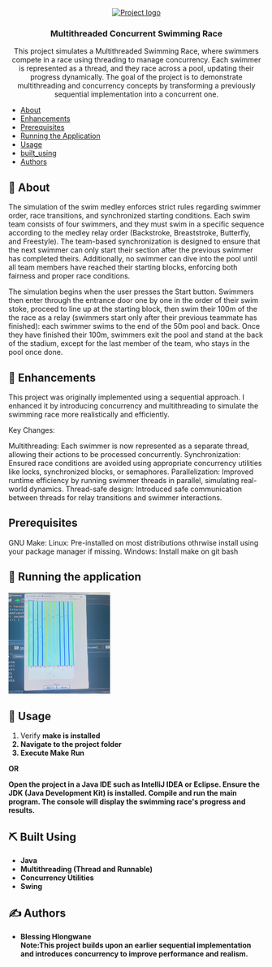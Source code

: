 <p align="center"> <a href="" rel="noopener"> <img width=200px height=200px src="https://i.imgur.com/6wj0hh6.jpg" alt="Project logo"></a> </p> <h3 align="center">Multithreaded Concurrent Swimming Race</h3>
<p align="center">This project simulates a Multithreaded Swimming Race, where swimmers compete in a race using threading to manage concurrency. Each swimmer is represented as a thread, and they race across a pool, updating their progress dynamically. The goal of the project is to demonstrate multithreading and concurrency concepts by transforming a previously sequential implementation into a concurrent one. <br> </p>

- [About](#about)
- [Enhancements](#enhancements)
- [Prerequisites](#prerequisites)
- [Running the Application](#tests)
- [Usage](#usage)
- [built_using](#built_using)
- [Authors](#authors)


## 🧐 About <a name = "about"></a>
The simulation of the swim medley enforces strict rules regarding swimmer order, race transitions,
and synchronized starting conditions. Each swim team consists of four swimmers, and they must
swim in a specific sequence according to the medley relay order (Backstroke, Breaststroke,
Butterfly, and Freestyle). The team-based synchronization is designed to ensure that the next
swimmer can only start their section after the previous swimmer has completed theirs.
Additionally, no swimmer can dive into the pool until all team members have reached their starting
blocks, enforcing both fairness and proper race conditions.


The simulation begins when the user presses the Start button.
Swimmers then enter through the entrance door one by one in the order of their swim stoke,
proceed to line up at the starting block, then swim their 100m of the the race as a relay
(swimmers start only after their previous teammate has finished): each swimmer swims to the
end of the 50m pool and back. Once they have finished their 100m, swimmers exit the pool
and stand at the back of the stadium, except for the last member of the team, who stays in the
pool once done.

## 🔄 Enhancements <a name = "enhancements"></a>
This project was originally implemented using a sequential approach. I enhanced it by introducing concurrency and multithreading to simulate the swimming race more realistically and efficiently.

Key Changes:

Multithreading: Each swimmer is now represented as a separate thread, allowing their actions to be processed concurrently.
Synchronization: Ensured race conditions are avoided using appropriate concurrency utilities like locks, synchronized blocks, or semaphores.
Parallelization: Improved runtime efficiency by running swimmer threads in parallel, simulating real-world dynamics.
Thread-safe design: Introduced safe communication between threads for relay transitions and swimmer interactions.

## Prerequisites <a name = "prerequisites"></a>

GNU Make:
Linux: Pre-installed on most distributions othrwise install using your package manager if missing.
Windows: Install make on git bash 

## 🔧 Running the application <a name = "tests"></a>

<img width=200px height=200px src="screenshot.jpeg">


## 🎈 Usage <a name="usage"></a>

1. Verify <b>make<b> is installed
2. Navigate to the project folder
3. Execute Make Run

OR

Open the project in a Java IDE such as IntelliJ IDEA or Eclipse.
Ensure the JDK (Java Development Kit) is installed.
Compile and run the main program.
The console will display the swimming race's progress and results.


## ⛏️ Built Using <a name = "built_using"></a>

- Java
- Multithreading (Thread and Runnable)
- Concurrency Utilities
- Swing

## ✍️ Authors <a name = "authors"></a>

- Blessing Hlongwane<br>
<b>Note:<b>This project builds upon an earlier sequential implementation and introduces concurrency to improve performance and realism.
